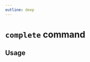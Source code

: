 ```yaml
---
outline: deep
---
```

# `complete` command

<script setup lang="ts">
import {data as docs} from "./cli.data.js";
const commandDoc = docs.complete;
</script>

<p v-html="commandDoc.description"></p>

## Usage
<div v-html="commandDoc.usageHtml"></div>
<div v-html="commandDoc.options"></div>
